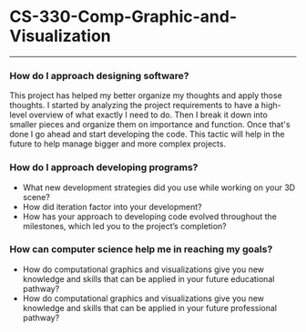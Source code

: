# CS-330-Comp-Graphic-and-Visualization
____________________________________________________________________________________________

  ### How do I approach designing software?

   This project has helped my better organize my thoughts and apply those thoughts. I started by analyzing the project requirements to have a high-level overview of what exactly I need to do. Then I break it down into smaller pieces and organize them on importance and function. Once that's done I go ahead and start developing the code. This tactic will help in the future to help manage bigger and more complex projects. 


  ### How do I approach developing programs?
   * What new development strategies did you use while working on your 3D scene?
   * How did iteration factor into your development?
   * How has your approach to developing code evolved throughout the milestones, which led you to the project’s completion?

  ### How can computer science help me in reaching my goals?
   * How do computational graphics and visualizations give you new knowledge and skills that can be applied in your future educational pathway?
   * How do computational graphics and visualizations give you new knowledge and skills that can be applied in your future professional pathway?

